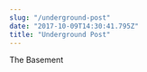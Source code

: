```yaml
---
slug: "/underground-post"
date: "2017-10-09T14:30:41.795Z"
title: "Underground Post"
---
```


The Basement